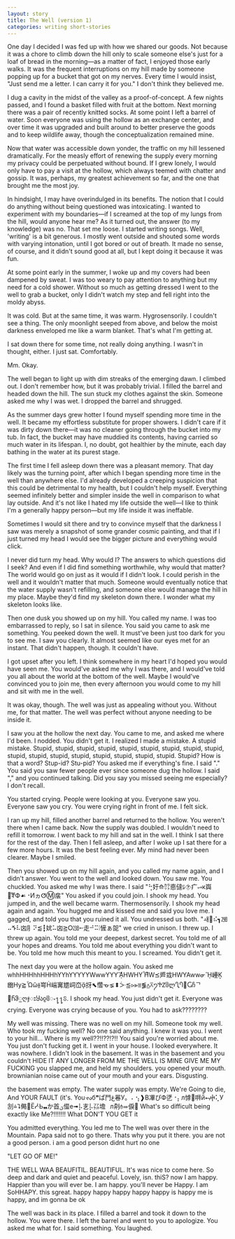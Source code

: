 ```yaml
---
layout: story
title: The Well (version 1)
categories: writing short-stories
---
```


One day I decided I was fed up with how we shared our goods. Not because it was a chore to climb down the hill only to scale someone else's just for a loaf of bread in the morning—as a matter of fact, I enjoyed those early walks. It was the frequent interruptions on my hill made by someone popping up for a bucket that got on my nerves. Every time I would insist, "Just send me a letter. I can carry it for you." I don't think they believed me.

I dug a cavity in the midst of the valley as a proof-of-concept. A few nights passed, and I found a basket filled with fruit at the bottom. Next morning there was a pair of recently knitted socks. At some point I left a barrel of water. Soon everyone was using the hollow as an exchange center, and over time it was upgraded and built around to better preserve the goods and to keep wildlife away, though the conceptualization remained mine.

Now that water was accessible down yonder, the traffic on my hill lessened dramatically. For the measly effort of renewing the supply every morning my privacy could be perpetuated without bound. If I grew lonely, I would only have to pay a visit at the hollow, which always teemed with chatter and gossip. It was, perhaps, my greatest achievement so far, and the one that brought me the most joy.

In hindsight, I may have overindulged in its benefits. The notion that I could do anything without being questioned was intoxicating. I wanted to experiment with my boundaries—if I screamed at the top of my lungs from the hill, would anyone hear me? As it turned out, the answer (to my knowledge) was no. That set me loose. I started writing songs. Well, 'writing' is a bit generous. I mostly went outside and shouted some words with varying intonation, until I got bored or out of breath. It made no sense, of course, and it didn't sound good at all, but I kept doing it because it was fun.

At some point early in the summer, I woke up and my covers had been dampened by sweat. I was too weary to pay attention to anything but my need for a cold shower. Without so much as getting dressed I went to the well to grab a bucket, only I didn't watch my step and fell right into the moldy abyss.

It was cold. But at the same time, it was warm. Hygrosensorily. I couldn't see a thing. The only moonlight seeped from above, and below the moist darkness enveloped me like a warm blanket. That's what I'm getting at.

I sat down there for some time, not really doing anything. I wasn't in thought, either. I just sat. Comfortably.

Mm. Okay.

The well began to light up with dim streaks of the emerging dawn. I climbed out. I don't remember how, but it was probably trivial. I filled the barrel and headed down the hill. The sun stuck my clothes against the skin. Someone asked me why I was wet. I dropped the barrel and shrugged.

As the summer days grew hotter I found myself spending more time in the well. It became my effortless substitute for proper showers. I didn't care if it was dirty down there—it was no cleaner going through the bucket into my tub. In fact, the bucket may have muddied its contents, having carried so much water in its lifespan. I, no doubt, got healthier by the minute, each day bathing in the water at its purest stage.

The first time I fell asleep down there was a pleasant memory. That day likely was the turning point, after which I began spending more time in the well than anywhere else. I'd already developed a creeping suspicion that this could be detrimental to my health, but I couldn't help myself. Everything seemed infinitely better and simpler inside the well in comparison to what lay outside. And it's not like I hated my life outside the well—I like to think I'm a generally happy person—but my life inside it was ineffable.

Sometimes I would sit there and try to convince myself that the darkness I saw was merely a snapshot of some grander cosmic painting, and that if I just turned my head I would see the bigger picture and everything would click.

I never did turn my head. Why would I? The answers to which questions did I seek? And even if I did find something worthwhile, why would that matter? The world would go on just as it would if I didn't look. I could perish in the well and it wouldn't matter that much. Someone would eventually notice that the water supply wasn't refilling, and someone else would manage the hill in my place. Maybe they'd find my skeleton down there. I wonder what my skeleton looks like.

Then one dusk you showed up on my hill. You called my name. I was too embarrassed to reply, so I sat in silence. You said you came to ask me something. You peeked down the well. It must've been just too dark for you to see me. I saw you clearly. It almost seemed like our eyes met for an instant. That didn't happen, though. It couldn't have.

I got upset after you left. I think somewhere in my heart I'd hoped you would have seen me. You would've asked me why I was there, and I would've told you all about the world at the bottom of the well. Maybe I would've convinced you to join me, then every afternoon you would come to my hill and sit with me in the well.

It was okay, though. The well was just as appealing without you. Without me, for that matter. The well was perfect without anyone needing to be inside it.

I saw you at the hollow the next day. You came to me, and asked me where I'd been. I nodded. You didn't get it. I realized I made a mistake. A stupid mistake. Stupid, stupid, stupid, stupid, stupid, stupid, stupid, stupid, stupid, stupid, stupid, stupid, stupid, stupid, stupid, stupid, stupid. Stupid? How is that a word? Stup-id? Stu-pid? You asked me if everything's fine. I said "." You said you saw fewer people ever since someone dug the hollow. I said "," and you continued talking. Did you say you missed seeing me especially? I don't recall.

You started crying. People were looking at you. Everyone saw you. Everyone saw you cry. You were crying right in front of me. I felt sick.

I ran up my hill, filled another barrel and returned to the hollow. You weren't there when I came back. Now the supply was doubled. I wouldn't need to refill it tomorrow. I went back to my hill and sat in the well. I think I sat there for the rest of the day. Then I fell asleep, and after I woke up I sat there for a few more hours. It was the best feeling ever. My mind had never been clearer. Maybe I smiled.

Then you showed up on my hill again, and you called my name again, and I didn't answer. You went to the well and looked down. You saw me. You chuckled. You asked me why I was there. I said "⢓㚥⟰㌌㥁㒓⫋⯑⽧⥴к㠘⮖ⷦⶨФ☙⠐ИヵⵚⓂ㧁" You asked if you could join. I shook my head. You jumped in, and the well became warm. Thermosensorily. I shook my head again and again. You hugged me and kissed me and said you love me. I gagged, and told you that you ruined it all. You undressed us both. "ㅙ⷟⠮┓㏼⠤ⷙ⠧㓙⺼⠝⪅┇㚭⠥㓙⪎⭘㏶⭪⾛⠚⠭❕㦃ぁ㖙" we cried in unison. I threw up. I threw up again. You told me your deepest, darkest secret. You told me of all your hopes and dreams. You told me about everything you didn't want to be. You told me how much this meant to you. I screamed. You didn't get it.

The next day you were at the hollow again. You asked me whhHHHhhHHHhYYhYYYYYWwwYYYᾊᷦHWHYἮᷔW⪯㞝㦱HWYAwwᓂᾚ㠥Ḵ㟗Hy⪆Ὧὣ⫵㟧Ḣ㟨㝤㞇㟃㞭ᾄ㧎⬉㦧ᓊ⪇⬍ᑃ⪍⪧⪢⩸⪓⩠⩞႒ႵჍჱლႢႤ჏Ⴚჩᄀ჏ႬჵႍღჯႜႸაჹჱႋ႑႑ჽ. I shook my head. You just didn't get it. Everyone was crying. Everyone was crying because of you. You had to ask????????

My well was missing. There was no well on my hill. Someone took my well. Who took my fucking well? No one said anything. I knew it was you. I went to your hill… Where is my well??!!??!?!! You said you're worried about me. You just don't fucking get it. I went in your house. I looked everywhere. It was nowhere. I didn't look in the basement. It was in the basement and you couldn't HIDE IT ANY LONGER FROM ME THE WELL IS MINE GIVE ME MY FUCKING you slapped me, and held my shoulders. you opened your mouth. brownianian noise came out of your mouth and your ears. Disgusting.

the basement was empty. The water supply was empty. We're Going to die, And YOUR FAULT (it's. Youᔝб❞ぱ⾾غ㒽У。⠄⢢❱В㓖ぴФ㐢⠐⡄л㦆゗㗑йⷴ⮢ⴕ⢅У㓧⩮⮧㑼ࡦЁᓻЬ❠か⾸ؽ㒠е➟⡧㐊⡧㌲㙴⠀л㓫⫛⬰㑦ࡵ
What's so difficult being exactly like Me?!!!!!!! What DON'T YOU GET it

You admitted everything. You led me to The well was over there in the Mountain. Papa said not to go there. Thats why you put it there. you are not a good person. i am a good person didnt hurt no one

"LET GO OF ME!"

THE WELL WAA BEAUFITIL. BEAUTIFUL. It's was nice to come here. So deep and dark and quiet and peaceful. Lovely, isn. thiS? now I am happy. Happier than you will ever be. I am happy. you'll never be Happy. I am SoHHAPY. this sgreat. happy happy happy happy happy is happy me is happy, and im gonna be ok

The well was back in its place. I filled a barrel and took it down to the hollow. You were there. I left the barrel and went to you to apologize. You asked me what for. I said something. You laughed.